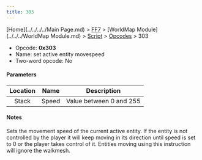 ```yaml
---
title: 303
---
```


[Home](../../../../Main Page.md) > [FF7](../../../../FF7.md) > [WorldMap Module](../../../WorldMap Module.md) > [Script](../../Script.md) > [Opcodes](../Opcodes.md) > 303

-   Opcode: **0x303**
-   Name: set active entity movespeed
-   Two-word opcode: No

#### Parameters

| Location | Name  |       Description       |
|:--------:|:-----:|:-----------------------:|
|  Stack   | Speed | Value between 0 and 255 |

#### Notes

Sets the movement speed of the current active entity. If the entity is not controlled by the player it will keep moving in its direction until speed is set to 0 or the player takes control of it. Entities moving using this instruction will ignore the walkmesh.
